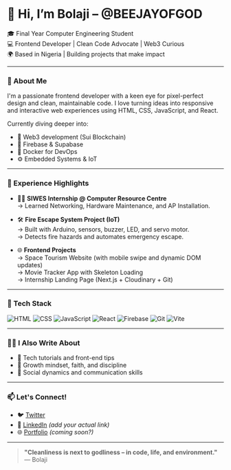 # 👋 Hi, I’m Bolaji – @BEEJAYOFGOD

🎓 Final Year Computer Engineering Student  
💻 Frontend Developer | Clean Code Advocate | Web3 Curious  
🌍 Based in Nigeria | Building projects that make impact

---

### 🧠 About Me
I'm a passionate frontend developer with a keen eye for pixel-perfect design and clean, maintainable code. I love turning ideas into responsive and interactive web experiences using HTML, CSS, JavaScript, and React.

Currently diving deeper into:
- 🔗 Web3 development (Sui Blockchain)
- 🧩 Firebase & Supabase
- 🐳 Docker for DevOps
- ⚙️ Embedded Systems & IoT

---

### 💼 Experience Highlights
- 👨‍💻 **SIWES Internship @ Computer Resource Centre**  
  → Learned Networking, Hardware Maintenance, and AP Installation.

- 🛠️ **Fire Escape System Project (IoT)**  
  → Built with Arduino, sensors, buzzer, LED, and servo motor.  
  → Detects fire hazards and automates emergency escape.

- 🌐 **Frontend Projects**  
  → Space Tourism Website (with mobile swipe and dynamic DOM updates)  
  → Movie Tracker App with Skeleton Loading  
  → Internship Landing Page (Next.js + Cloudinary + Git)

---

### 🚀 Tech Stack
![HTML](https://img.shields.io/badge/HTML-e34c26?style=for-the-badge&logo=html5&logoColor=white)
![CSS](https://img.shields.io/badge/CSS-264de4?style=for-the-badge&logo=css3&logoColor=white)
![JavaScript](https://img.shields.io/badge/JavaScript-f7df1e?style=for-the-badge&logo=javascript&logoColor=black)
![React](https://img.shields.io/badge/React-61dafb?style=for-the-badge&logo=react&logoColor=black)
![Firebase](https://img.shields.io/badge/Firebase-ffca28?style=for-the-badge&logo=firebase&logoColor=black)
![Git](https://img.shields.io/badge/Git-F05032?style=for-the-badge&logo=git&logoColor=white)
![Vite](https://img.shields.io/badge/Vite-646CFF?style=for-the-badge&logo=vite&logoColor=white)

---

### ✍🏽 I Also Write About
- 📘 Tech tutorials and front-end tips  
- 🧠 Growth mindset, faith, and discipline  
- 💬 Social dynamics and communication skills

---

### 📫 Let's Connect!
- 🐦 [Twitter](https://twitter.com/BEEJAYOFGOD)
- 💼 [LinkedIn](https://linkedin.com/in/yourusername) *(add your actual link)*
- 🌐 [Portfolio](https://your-portfolio-link.com) *(coming soon?)*

---

> **"Cleanliness is next to godliness – in code, life, and environment."**  
> — Bolaji
